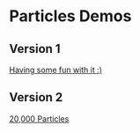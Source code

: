 # Particles Demos
## Version 1
[Having some fun with it :)](https://www.youtube.com/watch?v=ZhwqpiVJQoY)

## Version 2
[20,000 Particles](https://www.youtube.com/watch?v=U2m2CEm3EB0)
